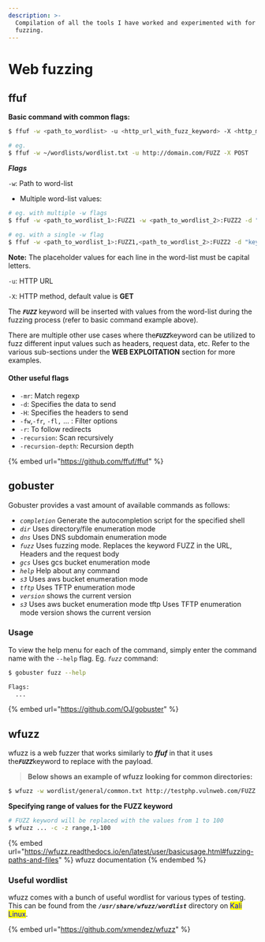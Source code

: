 ```yaml
---
description: >-
  Compilation of all the tools I have worked and experimented with for web
  fuzzing.
---
```


# Web fuzzing

## ffuf

**Basic command with common flags:**

```bash
$ ffuf -w <path_to_wordlist> -u <http_url_with_fuzz_keyword> -X <http_method>

# eg.
$ ffuf -w ~/wordlists/wordlist.txt -u http://domain.com/FUZZ -X POST
```

_**Flags**_

`-w`: Path to word-list

* Multiple word-list values:

```bash
# eg. with multiple -w flags
$ ffuf -w <path_to_wordlist_1>:FUZZ1 -w <path_to_wordlist_2>:FUZZ2 -d "key1=FUZZ1&key2=FUZZ2"

# eg. with a single -w flag
$ ffuf -w <path_to_wordlist_1>:FUZZ1,<path_to_wordlist_2>:FUZZ2 -d "key1=FUZZ1&key2=FUZZ2"
```

**Note:** The placeholder values for each line in the word-list must be capital letters.

`-u`: HTTP URL

`-X`: HTTP method, default value is **GET**

The _**`FUZZ`**_ keyword will be inserted with values from the word-list during the fuzzing process (refer to basic command example above).

There are multiple other use cases where th&#x65;_**`FUZZ`**_&#x6B;eyword can be utilized to fuzz different input values such as headers, request data, etc. Refer to the various sub-sections under the **WEB EXPLOITATION** section for more examples.

#### Other useful flags

* `-mr`: Match regexp
* `-d`: Specifies the data to send
* `-H`: Specifies the headers to send
* `-fw`,`-fr`, `-fl,` ... : Filter options
* `-r`: To follow redirects
* `-recursion`: Scan recursively
* `-recursion-depth`: Recursion depth

{% embed url="https://github.com/ffuf/ffuf" %}

## gobuster

Gobuster provides a vast amount of available commands as follows:

* _`completion`_ Generate the autocompletion script for the specified shell
* _`dir`_ Uses directory/file enumeration mode
* _`dns`_ Uses DNS subdomain enumeration mode
* _`fuzz`_ Uses fuzzing mode. Replaces the keyword FUZZ in the URL, Headers and the request body
* _`gcs`_ Uses gcs bucket enumeration mode&#x20;
* _`help`_ Help about any command
* _`s3`_ Uses aws bucket enumeration mode&#x20;
* _`tftp`_ Uses TFTP enumeration mode&#x20;
* _`version`_ shows the current version
* _`s3`_ Uses aws bucket enumeration mode tftp Uses TFTP enumeration mode version shows the current version

### Usage

To view the help menu for each of the command, simply enter the command name with the `--help` flag.  Eg. _`fuzz`_ command:

```bash
$ gobuster fuzz --help 

Flags:
  ...
```

{% embed url="https://github.com/OJ/gobuster" %}

## wfuzz

wfuzz is a web fuzzer that works similarly to _**ffuf**_ in that it uses th&#x65;_**`FUZZ`**_&#x6B;eyword to replace with the payload.

> **Below shows an example of wfuzz looking for common directories:**

```bash
$ wfuzz -w wordlist/general/common.txt http://testphp.vulnweb.com/FUZZ
```

**Specifying range of values for the FUZZ keyword**

```bash
# FUZZ keyword will be replaced with the values from 1 to 100
$ wfuzz ... -c -z range,1-100 
```

{% embed url="https://wfuzz.readthedocs.io/en/latest/user/basicusage.html#fuzzing-paths-and-files" %}
wfuzz documentation
{% endembed %}

### Useful wordlist

wfuzz comes with a bunch of useful wordlist for various types of testing. This can be found from the _**`/usr/share/wfuzz/wordlist`**_ directory on <mark style="color:blue;">Kali Linux</mark>.

{% embed url="https://github.com/xmendez/wfuzz" %}
